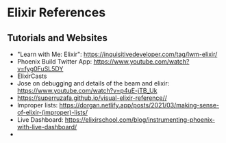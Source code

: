 # Elixir References

## Tutorials and Websites
- "Learn with Me: Elixir": https://inquisitivedeveloper.com/tag/lwm-elixir/
- Phoenix Build Twitter App: https://www.youtube.com/watch?v=fyg0FuSL5DY
- ElixirCasts
- Jose on debugging and details of the beam and elixir: https://www.youtube.com/watch?v=p4uE-jTB_Uk
- https://superruzafa.github.io/visual-elixir-reference//
- Improper lists: https://dorgan.netlify.app/posts/2021/03/making-sense-of-elixir-(improper)-lists/
- Live Dashboard: https://elixirschool.com/blog/instrumenting-phoenix-with-live-dashboard/
- 